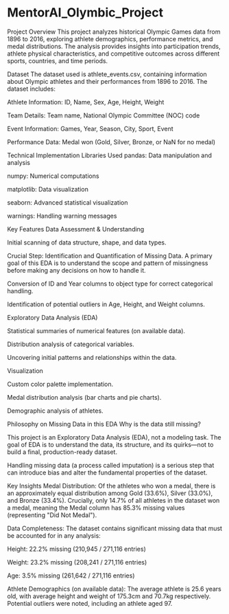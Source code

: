 # MentorAI_Olymbic_Project

Project Overview
This project analyzes historical Olympic Games data from 1896 to 2016, exploring athlete demographics, performance metrics, and medal distributions. The analysis provides insights into participation trends, athlete physical characteristics, and competitive outcomes across different sports, countries, and time periods.

 Dataset
The dataset used is athlete_events.csv, containing information about Olympic athletes and their performances from 1896 to 2016. The dataset includes:

Athlete Information: ID, Name, Sex, Age, Height, Weight

Team Details: Team name, National Olympic Committee (NOC) code

Event Information: Games, Year, Season, City, Sport, Event

Performance Data: Medal won (Gold, Silver, Bronze, or NaN for no medal)

Technical Implementation
Libraries Used
pandas: Data manipulation and analysis

numpy: Numerical computations

matplotlib: Data visualization

seaborn: Advanced statistical visualization

warnings: Handling warning messages

Key Features
Data Assessment & Understanding

Initial scanning of data structure, shape, and data types.

Crucial Step: Identification and Quantification of Missing Data. A primary goal of this EDA is to understand the scope and pattern of missingness before making any decisions on how to handle it.

Conversion of ID and Year columns to object type for correct categorical handling.

Identification of potential outliers in Age, Height, and Weight columns.

Exploratory Data Analysis (EDA)

Statistical summaries of numerical features (on available data).

Distribution analysis of categorical variables.

Uncovering initial patterns and relationships within the data.

Visualization

Custom color palette implementation.

Medal distribution analysis (bar charts and pie charts).

Demographic analysis of athletes.

Philosophy on Missing Data in this EDA
Why is the data still missing?

This project is an Exploratory Data Analysis (EDA), not a modeling task. The goal of EDA is to understand the data, its structure, and its quirks—not to build a final, production-ready dataset.

Handling missing data (a process called imputation) is a serious step that can introduce bias and alter the fundamental properties of the dataset.

Key Insights
Medal Distribution: Of the athletes who won a medal, there is an approximately equal distribution among Gold (33.6%), Silver (33.0%), and Bronze (33.4%). Crucially, only 14.7% of all athletes in the dataset won a medal, meaning the Medal column has 85.3% missing values (representing "Did Not Medal").

Data Completeness: The dataset contains significant missing data that must be accounted for in any analysis:

Height: 22.2% missing (210,945 / 271,116 entries)

Weight: 23.2% missing (208,241 / 271,116 entries)

Age: 3.5% missing (261,642 / 271,116 entries)

Athlete Demographics (on available data): The average athlete is 25.6 years old, with average height and weight of 175.3cm and 70.7kg respectively. Potential outliers were noted, including an athlete aged 97.
